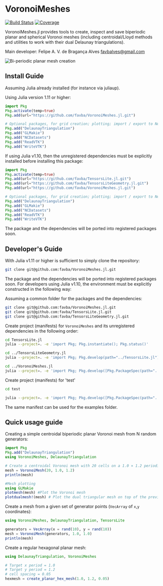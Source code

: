 # VoronoiMeshes

[![Build Status](https://github.com/favba/VoronoiMeshes.jl/actions/workflows/CI.yml/badge.svg?branch=main)](https://github.com/favba/VoronoiMeshes.jl/actions/workflows/CI.yml?query=branch%3Amain)
[![Coverage](https://codecov.io/gh/favba/VoronoiMeshes.jl/branch/main/graph/badge.svg)](https://codecov.io/gh/favba/VoronoiMeshes.jl)

VoronoiMeshes.jl provides tools to create, inspect and save biperiodic planar and spherical Voronoi meshes (including centroidal/Lloyd methods and utilities to work with their dual Delaunay triangulations).

Main developer: Felipe A. V. de Bragança Alves <favbalves@gmail.com>

![Bi-periodic planar mesh creation](./assets/mesh_creation_15fps_748x551.avif)

## Install Guide 

Assuming Julia already installed (for instance via juliaup).

Using Julia version 1.11 or higher:
```julia
import Pkg
Pkg.activate(temp=true)
Pkg.add(url="https://github.com/favba/VoronoiMeshes.jl.git")

# Optional packages, for grid creation; plotting; import / export to NetCDF; and import / export to VTK.
Pkg.add("DelaunayTriangulation")
Pkg.add("GLMakie")
Pkg.add("NCDatasets")
Pkg.add("ReadVTK")
Pkg.add("WriteVTK")
```

If using Julia v1.10, then the unregistered dependencies must be explicitly installed before installing this package:
```julia
import Pkg
Pkg.activate(temp=true)
Pkg.add(url="https://github.com/favba/TensorsLite.jl.git")
Pkg.add(url="https://github.com/favba/TensorsLiteGeometry.jl.git")
Pkg.add(url="https://github.com/favba/VoronoiMeshes.jl.git")

# Optional packages, for grid creation; plotting; import / export to NetCDF; and import / export to VTK.
Pkg.add("DelaunayTriangulation")
Pkg.add("GLMakie")
Pkg.add("NCDatasets")
Pkg.add("ReadVTK")
Pkg.add("WriteVTK")
```
The package and the dependencies will be ported into registered packages soon.

## Developer's Guide 

With Julia v1.11 or higher is sufficient to simply clone the repository:

```bash
git clone git@github.com:favba/VoronoiMeshes.jl.git
```

The package and the dependencies will be ported into registered packages soon.
For developers using Julia v1.10, the environment must be explicitly constructed in the following way:

Assuming a common folder for the packages and the dependencies:
```bash
git clone git@github.com:favba/VoronoiMeshes.jl.git
git clone git@github.com:favba/TensorsLite.jl.git
git clone git@github.com:favba/TensorsLiteGeometry.jl.git
```

Create project (manifests) for `VoronoiMeshes` and its unregistered dependencies in the following order:

```bash
cd TensorsLite.jl
julia --project=. -e 'import Pkg; Pkg.instantiate(); Pkg.status()'

cd ../TensorsLiteGeometry.jl
julia --project=. -e 'import Pkg; Pkg.develop(path="../TensorsLite.jl"); Pkg.instantiate(); Pkg.status()'

cd ../VoronoiMeshes.jl
julia --project=. -e 'import Pkg; Pkg.develop([Pkg.PackageSpec(path="../TensorsLite.jl"), Pkg.PackageSpec(path="../TensorsLiteGeometry.jl")]); Pkg.instantiate(); Pkg.status()'
```

Create project (manifests) for 'test'
```bash
cd test

julia --project=. -e 'import Pkg; Pkg.develop([Pkg.PackageSpec(path="../../TensorsLite.jl"), Pkg.PackageSpec(path="../../TensorsLiteGeometry.jl"), Pkg.PackageSpec(path="../../VoronoiMeshes.jl")]); Pkg.add("DelaunayTriangulation"); Pkg.add("GeometryBasics"); Pkg.add("GLMakie"); Pkg.add("LinearAlgebra"); Pkg.add("VTKBase"); Pkg.add("ReadVTK"); Pkg.add("WriteVTK"); Pkg.add("NCDatasets"); Pkg.add("SmallCollections"); Pkg.add("Test"); Pkg.instantiate(); Pkg.status()'
```

The same manifest can be used for the examples folder.

## Quick usage guide


Creating a simple centroidal biperiodic planar Voronoi mesh from N random generators:

```julia 
import Pkg
Pkg.add("DelaunayTriangulation") 
using VoronoiMeshes, DelaunayTriangulation

# Create a centroidal Voronoi mesh with 20 cells on a 1.0 × 1.2 periodic domain
mesh = VoronoiMesh(20, 1.0, 1.2)
println(mesh)

#Mesh plotting
using GLMakie
plotmesh(mesh) #Plot the Voronoi mesh
plotdualmesh!(mesh) # Plot the dual triangular mesh on top of the previous plot
```

Create a mesh from a given set of generator points (`VecArray` of `x`,`y` coordinates):

```julia
using VoronoiMeshes, DelaunayTriangulation, TensorsLite

generators = VecArray(x = rand(10), y = rand(10))
mesh = VoronoiMesh(generators, 1.0, 1.0)
println(mesh)
```

Create a regular hexagonal planar mesh:

```julia
using DelaunayTriangulation, VoronoiMeshes

# Target x period = 1.0
# Target y period = 1.2
# cell spacing = 0.05
hexmesh = create_planar_hex_mesh(1.0, 1.2, 0.05)
```
